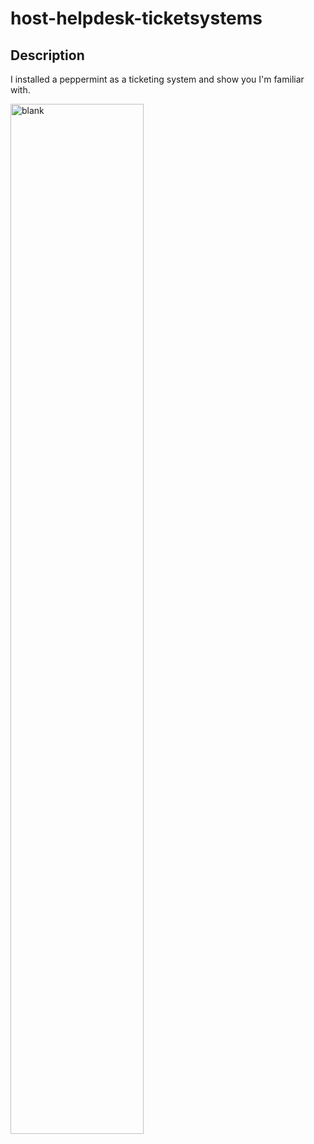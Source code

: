 # host-helpdesk-ticketsystems

<h2>Description</h2>
<p>I installed a peppermint as a ticketing system and show you I'm familiar with.</p>

<img src="https://i.imgur.com/hSXPcqt.png" height="65%" width="65%" alt="blank"/>
